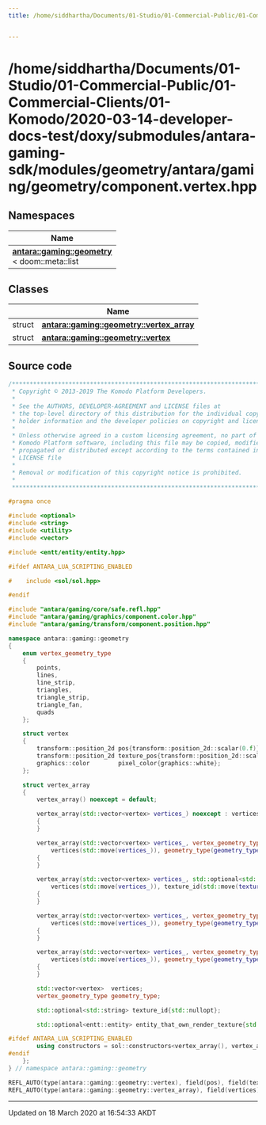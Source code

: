 ```yaml
---
title: /home/siddhartha/Documents/01-Studio/01-Commercial-Public/01-Commercial-Clients/01-Komodo/2020-03-14-developer-docs-test/doxy/submodules/antara-gaming-sdk/modules/geometry/antara/gaming/geometry/component.vertex.hpp


---
```


# /home/siddhartha/Documents/01-Studio/01-Commercial-Public/01-Commercial-Clients/01-Komodo/2020-03-14-developer-docs-test/doxy/submodules/antara-gaming-sdk/modules/geometry/antara/gaming/geometry/component.vertex.hpp







## Namespaces

| Name           |
| -------------- |
| **[antara::gaming::geometry](Namespaces/namespaceantara_1_1gaming_1_1geometry.md)** <br>< doom::meta::list  |

## Classes

|                | Name           |
| -------------- | -------------- |
| struct | **[antara::gaming::geometry::vertex_array](Classes/structantara_1_1gaming_1_1geometry_1_1vertex__array.md)**  |
| struct | **[antara::gaming::geometry::vertex](Classes/structantara_1_1gaming_1_1geometry_1_1vertex.md)**  |













## Source code

```cpp
/******************************************************************************
 * Copyright © 2013-2019 The Komodo Platform Developers.                      *
 *                                                                            *
 * See the AUTHORS, DEVELOPER-AGREEMENT and LICENSE files at                  *
 * the top-level directory of this distribution for the individual copyright  *
 * holder information and the developer policies on copyright and licensing.  *
 *                                                                            *
 * Unless otherwise agreed in a custom licensing agreement, no part of the    *
 * Komodo Platform software, including this file may be copied, modified,     *
 * propagated or distributed except according to the terms contained in the   *
 * LICENSE file                                                               *
 *                                                                            *
 * Removal or modification of this copyright notice is prohibited.            *
 *                                                                            *
 ******************************************************************************/

#pragma once

#include <optional> 
#include <string>   
#include <utility>  
#include <vector>   

#include <entt/entity/entity.hpp> 

#ifdef ANTARA_LUA_SCRIPTING_ENABLED

#    include <sol/sol.hpp> 

#endif

#include "antara/gaming/core/safe.refl.hpp"               
#include "antara/gaming/graphics/component.color.hpp"     
#include "antara/gaming/transform/component.position.hpp" 

namespace antara::gaming::geometry
{
    enum vertex_geometry_type
    {
        points,
        lines,
        line_strip,
        triangles,
        triangle_strip,
        triangle_fan,
        quads
    };

    struct vertex
    {
        transform::position_2d pos{transform::position_2d::scalar(0.f)};
        transform::position_2d texture_pos{transform::position_2d::scalar(0.f)};
        graphics::color        pixel_color{graphics::white};
    };

    struct vertex_array
    {
        vertex_array() noexcept = default;

        vertex_array(std::vector<vertex> vertices_) noexcept : vertices(std::move(vertices_))
        {
        }

        vertex_array(std::vector<vertex> vertices_, vertex_geometry_type geometry_type_, std::optional<entt::entity> entity) noexcept :
            vertices(std::move(vertices_)), geometry_type(geometry_type_), entity_that_own_render_texture(entity)
        {
        }

        vertex_array(std::vector<vertex> vertices_, std::optional<std::string> texture_id_) noexcept :
            vertices(std::move(vertices_)), texture_id(std::move(texture_id_))
        {
        }

        vertex_array(std::vector<vertex> vertices_, vertex_geometry_type geometry_type_, std::optional<std::string> texture_id_) noexcept :
            vertices(std::move(vertices_)), geometry_type(geometry_type_), texture_id(std::move(texture_id_))
        {
        }

        vertex_array(std::vector<vertex> vertices_, vertex_geometry_type geometry_type_) noexcept :
            vertices(std::move(vertices_)), geometry_type(geometry_type_)
        {
        }

        std::vector<vertex>  vertices;
        vertex_geometry_type geometry_type;

        std::optional<std::string> texture_id{std::nullopt};

        std::optional<entt::entity> entity_that_own_render_texture{std::nullopt};

#ifdef ANTARA_LUA_SCRIPTING_ENABLED
        using constructors = sol::constructors<vertex_array(), vertex_array(std::vector<vertex>), vertex_array(std::vector<vertex>, vertex_geometry_type)>;
#endif
    };
} // namespace antara::gaming::geometry

REFL_AUTO(type(antara::gaming::geometry::vertex), field(pos), field(texture_pos), field(pixel_color))
REFL_AUTO(type(antara::gaming::geometry::vertex_array), field(vertices), field(geometry_type))
```


-------------------------------

Updated on 18 March 2020 at 16:54:33 AKDT
